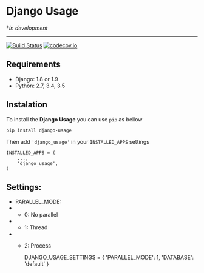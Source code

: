 # Django Usage

*_In development_

---
[![Build Status](https://travis-ci.org/regisec/django-usage.svg?branch=develop)](https://travis-ci.org/regisec/django-usage)
[![codecov.io](https://codecov.io/github/regisec/django-usage/coverage.svg?branch=develop)](https://codecov.io/github/regisec/django-usage?branch=develop)

## Requirements
- Django: 1.8 or 1.9
- Python: 2.7, 3.4, 3.5

## Instalation
To install the **Django Usage** you can use `pip` as bellow

    pip install django-usage

Then add `'django_usage'` in your `INSTALLED_APPS` settings

    INSTALLED_APPS = (
        ...,
        'django_usage',
    )

## Settings:
- PARALLEL_MODE:
- - 0: No parallel
- - 1: Thread
- - 2: Process

    DJANGO_USAGE_SETTINGS = {
        'PARALLEL_MODE': 1,
        'DATABASE': 'default'
    }